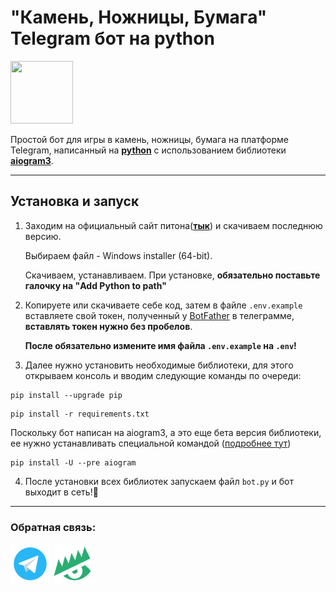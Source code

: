 # "Камень, Ножницы, Бумага" Telegram бот на python
<img src="https://avatars.mds.yandex.net/get-dialogs/758954/2fa17e69fbe35a68007f/orig"  width="100" height="100">

Простой бот для игры в камень, ножницы,
бумага на платформе Telegram, написанный
на **[python](https://www.python.org/)**
с использованием библиотеки **[aiogram3](https://docs.aiogram.dev/en/dev-3.x/install.html)**.
___

## Установка и запуск
1. Заходим на официальный сайт питона(**[тык](https://www.python.org/**)**) и скачиваем последнюю версию. 

    Выбираем файл - Windows installer (64-bit).

    Скачиваем, устанавливаем. При установке, **обязательно поставьте галочку на "Add Python to path"**


2. Копируете или скачиваете себе код, затем в файле `.env.example` вставляете свой токен, полученный у [BotFather](https://t.me/BotFather) в телеграмме,
   **вставлять токен нужно без пробелов**.

   **После обязательно измените имя файла `.env.example` на `.env`!**


3.  Далее нужно установить необходимые библиотеки, для этого открываем консоль и вводим следующие команды по очереди:
   
   ```
   pip install --upgrade pip
   ```
   ```
   pip install -r requirements.txt
   ```
   
   Поскольку бот написан на aiogram3, а это еще бета версия библиотеки, ее нужно устанавливать специальной командой ([подробнее тут](https://docs.aiogram.dev/en/dev-3.x/install.html))
   ```
   pip install -U --pre aiogram
   ```


4. После установки всех библиотек запускаем файл `bot.py` и бот выходит в сеть!:tada:
___
### Обратная связь: 
[![telegram](https://github.com/shihkebab/shihkebab/blob/master/assets/tg/telegram.png)](https://t.me/shihkebab)
[![lolzteam](https://github.com/shihkebab/shihkebab/blob/master/assets/lolz/LolzTeam-Logo-Green.png)](https://zelenka.guru/shkbab)

 

